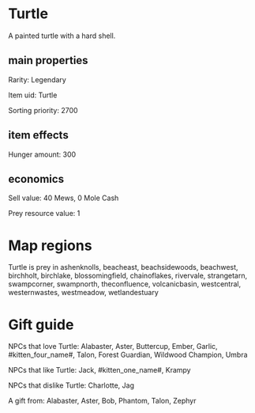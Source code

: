 # Turtle

A painted turtle with a hard shell.

## main properties

Rarity: Legendary

Item uid: Turtle

Sorting priority: 2700

## item effects

Hunger amount: 300

## economics

Sell value: 40 Mews, 0 Mole Cash

Prey resource value: 1

# Map regions

Turtle is prey in ashenknolls, beacheast, beachsidewoods, beachwest, birchholt, birchlake, blossomingfield, chainoflakes, rivervale, strangetarn, swampcorner, swampnorth, theconfluence, volcanicbasin, westcentral, westernwastes, westmeadow, wetlandestuary

# Gift guide

NPCs that love Turtle: Alabaster, Aster, Buttercup, Ember, Garlic, #kitten_four_name#, Talon, Forest Guardian, Wildwood Champion, Umbra

NPCs that like Turtle: Jack, #kitten_one_name#, Krampy

NPCs that dislike Turtle: Charlotte, Jag

A gift from: Alabaster, Aster, Bob, Phantom, Talon, Zephyr